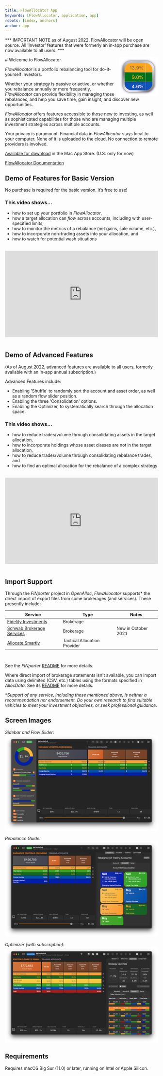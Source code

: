 ```yaml
---
title: FlowAllocator App
keywords: [FlowAllocator, application, app]
robots: [index, anchors]
anchor: app
---
```


*** IMPORTANT NOTE as of August 2022, FlowAllocator will be open source. All ‘Investor’ features that were formerly an in-app purchase are now available to all users. ***

<img align="right" src="../images/allocator_icon.png" width="128" height="128"/>
# Welcome to FlowAllocator

_FlowAllocator_ is a portfolio rebalancing tool for do-it-yourself investors.

Whether your strategy is passive or active, or whether you rebalance annually or more frequently, _FlowAllocator_ can provide flexibility in managing those rebalances, and help you save time, gain insight, and discover new opportunities.

_FlowAllocator_ offers features accessible to those new to investing, as well as sophisticated capabilities for those who are managing multiple investment strategies across multiple accounts.

Your privacy is paramount. Financial data in _FlowAllocator_ stays local to your computer. None of it is uploaded to the cloud. No connection to remote providers is involved. 

[Available for download](https://apps.apple.com/us/app/flowallocator/id1572300664) in the Mac App Store. (U.S. only for now)

[FlowAllocator Documentation](/allocator/contents/index.html)

## Demo of Features for Basic Version

No purchase is required for the basic version. It’s free to use!

### This video shows...

* how to set up your portfolio in _FlowAllocator_,
* how a target allocation can _flow_ across accounts, including with user-specified limits,
* how to monitor the metrics of a rebalance (net gains, sale volume, etc.),
* how to incorporate non-trading assets into your allocation, and
* how to watch for potential wash situations


<br/>

<div style="padding:56.25% 0 0 0;position:relative;"><iframe src="https://player.vimeo.com/video/642208467?badge=0&amp;autopause=0&amp;player_id=0&amp;app_id=58479" frameborder="0" allow="autoplay; fullscreen; picture-in-picture" allowfullscreen style="position:absolute;top:0;left:0;width:100%;height:100%;" title="FlowAllocator-Basic-1 - HD 1080p.mov"></iframe></div><script src="https://player.vimeo.com/api/player.js"></script>

<br/>

## Demo of Advanced Features

(As of August 2022, advanced features are available to all users, formerly available with an in-app annual subscription.)

Advanced Features include:

* Enabling 'Shuffle' to randomly sort the account and asset order, as well as a random flow slider position.
* Enabling the three 'Consolidation' options.
* Enabling the Optimizer, to systematically search through the allocation space.

### This video shows...

* how to reduce trades/volume through consolidating assets in the target allocation,
* how to incorporate holdings whose asset classes are not in the target allocation,
* how to reduce trades/volume through consolidating rebalance trades, and
* how to find an optimal allocation for the rebalance of a complex strategy

<br/>

<div style="padding:56.25% 0 0 0;position:relative;"><iframe src="https://player.vimeo.com/video/574781071?badge=0&amp;autopause=0&amp;player_id=0&amp;app_id=58479" frameborder="0" allow="autoplay; fullscreen; picture-in-picture" allowfullscreen style="position:absolute;top:0;left:0;width:100%;height:100%;" title="FlowAllocator-Premium-1 - HD 1080p.mov"></iframe></div><script src="https://player.vimeo.com/api/player.js"></script>

<br/>

## Import Support

Through the _FINporter_ project in _OpenAlloc_, _FlowAllocator_ supports\* the direct import of export files from some brokerages (and services). These presently include:

<div class="special_table"></div>

| Service | Type | Notes |
| ------- | ---- | ------- |
| [Fidelity Investments](https://fidelity.com) | Brokerage | |
| [Schwab Brokerage Services](https://schwab.com) | Brokerage | New in October 2021 |
| [Allocate Smartly](https://allocatesmartly.com) | Tactical Allocation Provider | |

<br/>

See the _FINporter_ [README](https://github.com/openalloc/FINporter) for more details.

Where direct import of brokerage statements isn't available, you can import data using delimited (CSV, etc.) tables using the formats specified in _AllocData_. See its [README](https://github.com/openalloc/AllocData) for more details.

\*_Support of any service, including those mentioned above, is neither a recommendation nor endorsement. Do your own research to find suitable vehicles to meet your investment objectives, or seek professional guidance._

## Screen Images

_Sidebar and Flow Slider:_
![Sidebar](/images/allocator0.png#center)

_Rebalance Guide:_
![Rebalance](/images/allocator1.png#center)

_Optimizer (with subscription):_
![Optimizer](/images/allocator2.png#center)

## Requirements

Requires macOS Big Sur (11.0) or later, running on Intel or Apple Silicon.




